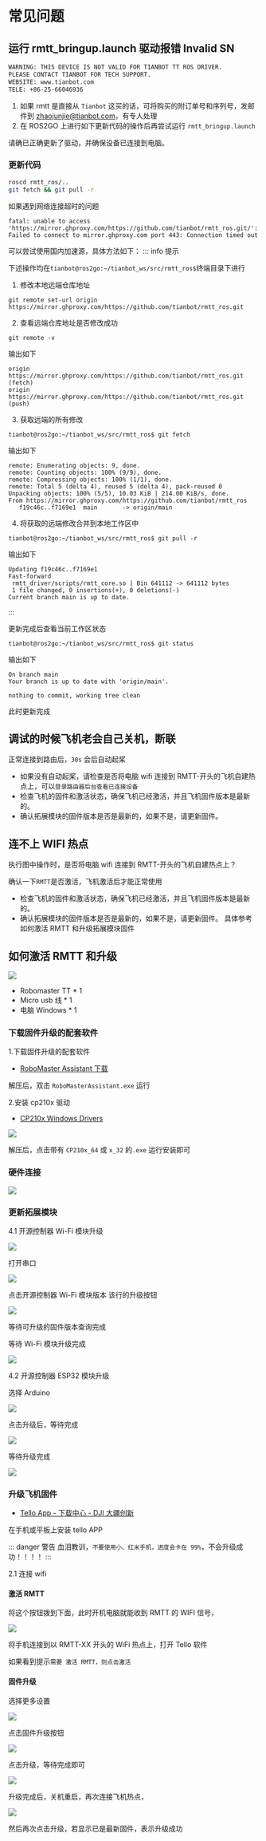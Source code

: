 # 常见问题

## 运行 rmtt_bringup.launch 驱动报错 Invalid SN

```bash
WARNING: THIS DEVICE IS NOT VALID FOR TIANBOT TT ROS DRIVER.
PLEASE CONTACT TIANBOT FOR TECH SUPPORT.
WEBSITE: www.tianbot.com
TELE: +86-25-66046936
```
1. 如果 rmtt 是直接从 `Tianbot` 这买的话，可将购买的附订单号和序列号，发邮件到 zhaojunjie@tianbot.com，有专人处理
2. 在 ROS2GO 上进行如下更新代码的操作后再尝试运行 `rmtt_bringup.launch`

请确已正确更新了驱动，并确保设备已连接到电脑。

### 更新代码

```bash
roscd rmtt_ros/..
git fetch && git pull -r
```
如果遇到网络连接超时的问题

```shell
fatal: unable to access 'https://mirror.ghproxy.com/https://github.com/tianbot/rmtt_ros.git/': Failed to connect to mirror.ghproxy.com port 443: Connection timed out
```

可以尝试使用国内加速源，具体方法如下：
::: info 提示

下述操作均在`tianbot@ros2go:~/tianbot_ws/src/rmtt_ros$`终端目录下进行

1. 修改本地远端仓库地址
```shell
git remote set-url origin https://mirror.ghproxy.com/https://github.com/tianbot/rmtt_ros.git
```

2. 查看远端仓库地址是否修改成功
```shell
git remote -v
```
输出如下
```shell
origin	https://mirror.ghproxy.com/https://github.com/tianbot/rmtt_ros.git (fetch)
origin	https://mirror.ghproxy.com/https://github.com/tianbot/rmtt_ros.git (push)
```

3. 获取远端的所有修改
```shell
tianbot@ros2go:~/tianbot_ws/src/rmtt_ros$ git fetch
```

输出如下
```shell
remote: Enumerating objects: 9, done.
remote: Counting objects: 100% (9/9), done.
remote: Compressing objects: 100% (1/1), done.
remote: Total 5 (delta 4), reused 5 (delta 4), pack-reused 0
Unpacking objects: 100% (5/5), 10.03 KiB | 214.00 KiB/s, done.
From https://mirror.ghproxy.com/https://github.com/tianbot/rmtt_ros
   f19c46c..f7169e1  main       -> origin/main
```

4. 将获取的远端修改合并到本地工作区中
```shell
tianbot@ros2go:~/tianbot_ws/src/rmtt_ros$ git pull -r
```

输出如下
```shell
Updating f19c46c..f7169e1
Fast-forward
 rmtt_driver/scripts/rmtt_core.so | Bin 641112 -> 641112 bytes
 1 file changed, 0 insertions(+), 0 deletions(-)
Current branch main is up to date.
```
:::

更新完成后查看当前工作区状态
```shell
tianbot@ros2go:~/tianbot_ws/src/rmtt_ros$ git status
```

输出如下
```shell
On branch main
Your branch is up to date with 'origin/main'.

nothing to commit, working tree clean
```
此时更新完成

## 调试的时候飞机老会自己关机，断联

正常连接到路由后，`30s` 会后自动起桨
- 如果没有自动起桨，请检查是否将电脑 wifi 连接到 RMTT-开头的飞机自建热点上，可以`登录路由器后台查看已连接设备`
- 检查飞机的固件和激活状态，确保飞机已经激活，并且飞机固件版本是最新的。
- 确认拓展模块的固件版本是否是最新的，如果不是，请更新固件。

## 连不上 WIFI 热点

执行图中操作时，是否将电脑 wifi 连接到 RMTT-开头的飞机自建热点上？

确认一下`RMTT`是否激活，飞机激活后才能正常使用
- 检查飞机的固件和激活状态，确保飞机已经激活，并且飞机固件版本是最新的。
- 确认拓展模块的固件版本是否是最新的，如果不是，请更新固件。
具体参考 如何激活 RMTT 和升级拓展模块固件

## 如何激活 RMTT 和升级

![](https://tianbot-pic.oss-cn-beijing.aliyuncs.com/tianbot-pic/Tianbot-Docrmtt_activate_status.jpg)

- Robomaster TT * 1
- Micro usb 线 * 1
- 电脑 Windows * 1

### 下载固件升级的配套软件

1.下载固件升级的配套软件

- [RoboMaster Assistant 下载](https://www.robomaster.com/zh-CN/products/components/detail/4643)

解压后，双击 `RoboMasterAssistant.exe` 运行

2.安装 cp210x 驱动

- [CP210x Windows Drivers](https://www.silabs.com/developer-tools/usb-to-uart-bridge-vcp-drivers?tab=downloads)

![](https://tianbot-pic.oss-cn-beijing.aliyuncs.com/tianbot-pic/Tianbot-Doc20241211134439.png)

解压后，点击带有 `CP210x_64` 或 `x_32` 的`.exe` 运行安装即可

### 硬件连接

![](https://tianbot-pic.oss-cn-beijing.aliyuncs.com/tianbot-pic/Tianbot-Doc20241211134331.png)

### 更新拓展模块

4.1 开源控制器 Wi-Fi 模块升级

![](https://tianbot-pic.oss-cn-beijing.aliyuncs.com/tianbot-pic/Tianbot-Doc20241211134511.png)

打开串口

![](https://tianbot-pic.oss-cn-beijing.aliyuncs.com/tianbot-pic/Tianbot-Doc20241211134555.png)

点击开源控制器 Wi-Fi 模块版本 该行的升级按钮

![](https://tianbot-pic.oss-cn-beijing.aliyuncs.com/tianbot-pic/Tianbot-Doc20241211134641.png)

等待可升级的固件版本查询完成

等待 Wi-Fi 模块升级完成

![](https://tianbot-pic.oss-cn-beijing.aliyuncs.com/tianbot-pic/Tianbot-Doc20241211134740.png)

4.2 开源控制器 ESP32 模块升级

选择 Arduino

![](https://tianbot-pic.oss-cn-beijing.aliyuncs.com/tianbot-pic/Tianbot-Doc20241211134819.png)

点击升级后，等待完成

![](https://tianbot-pic.oss-cn-beijing.aliyuncs.com/tianbot-pic/Tianbot-Doc20241211134851.png)

等待升级完成

![](https://tianbot-pic.oss-cn-beijing.aliyuncs.com/tianbot-pic/Tianbot-Doc20241211134913.png)

### 升级飞机固件

- [Tello App - 下载中心 - DJI 大疆创新](https://www.dji.com/cn/downloads/djiapp/tello)

在手机或平板上安装 tello APP

::: danger 警告
血泪教训，`不要使用小、红米手机，进度会卡在 99%`，不会升级成功！！！！
:::

2.1 连接 wifi

#### 激活 RMTT

将这个按钮拨到下面，此时开机电脑就能收到 RMTT 的 WIFI 信号，

![](https://tianbot-pic.oss-cn-beijing.aliyuncs.com/tianbot-pic/Tianbot-Doc20241211135053.png)

将手机连接到以 RMTT-XX 开头的 WiFi 热点上，打开 Tello 软件

如果看到提示`需要 激活 RMTT，则点击激活` 

#### 固件升级

选择更多设置

![](https://tianbot-pic.oss-cn-beijing.aliyuncs.com/tianbot-pic/Tianbot-Doc20241211135330.png)

点击固件升级按钮

![](https://tianbot-pic.oss-cn-beijing.aliyuncs.com/tianbot-pic/Tianbot-Doc20241211135400.png)

点击升级，等待完成即可

![](https://tianbot-pic.oss-cn-beijing.aliyuncs.com/tianbot-pic/Tianbot-Doc20241211135535.png)

升级完成后，关机重启，再次连接飞机热点，

![](https://tianbot-pic.oss-cn-beijing.aliyuncs.com/tianbot-pic/Tianbot-Doc20241211135559.png)

然后再次点击升级，若显示已是最新固件，表示升级成功